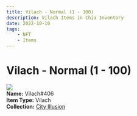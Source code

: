 ```yaml
---
title: Vilach - Normal (1 - 100)
description: Vilach Items in Chia Inventory
date: 2022-10-10
tags:
    - NFT
    - Items
---
```


# Vilach - Normal (1 - 100)
<div class="item_thumbnail">
<img loading="lazy" src="https://cgunzamvu6chraay64rm3rgrhvluri2rz7yp4lma23qsgyombbwa.arweave.net/EajcgZWnhHiAGPcizcTRPVdIo1HP8P4tgNbhI2HMCGw"><br/>
<div><strong>Name:</strong> Vilach#406</div>
<div><strong>Item Type:</strong> Vilach</div>
<div><strong>Collection:</strong> <a href="https://www.spacescan.io/xch/nft/collection/col1lend2dcn558km4wcwta4xnkfv3xpcmlp9kyt0m909emvfxechlyqdl5ndg">City Illusion</a></div>
</div>

